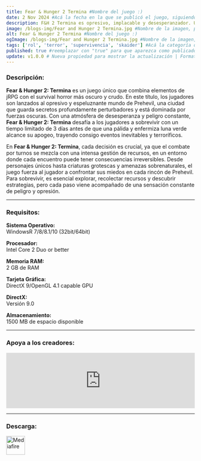 ```yaml
---
title: Fear & Hunger 2 Termina #Nombre del juego :)
date: 2 Nov 2024 #Acá la fecha en la que se publicó el juego, siguiendo este formato: Dia "30", Mes "Oct", Año "2024" = como debe quedar: 30 Oct 2024
description: F&H 2 Termina es opresivo, implacable y desesperanzador. Una mezcla de jRPG y survival horror. Combate por turnos combinado con gestión de recursos. Tienes 3 días para explorar el siniestro pueblo de Prehevil y descubrir sus oscuros secretos. 3 días hasta que la luna pálida y enfermizamente verde llegue a su punto máximo. #Acá una mini descripción del juego
image: /blogs-img/Fear and Hunger 2 Termina.jpg #Nombre de la imagen, por lo general es exactamente el mismo nombre que el juego excluyendo lo ":" (Dos puntos)
alt: Fear & Hunger 2 Termina #Nombre del juego :)
ogImage: /blogs-img/Fear and Hunger 2 Termina.jpg #Nombre de la imagen, por lo general es exactamente el mismo nombre que el juego excluyendo lo ":" (Dos puntos)
tags: ['rol', 'terror', 'supervivencia', 'skaider'] #Acá la categoría o categorías del juego, si es más de una se coloca en este formato: ['categoría1', 'categoría2']
published: true #reemplazar con "true" para que aparezca como publicado
update: v1.0.0 # Nueva propiedad para mostrar la actualización | Formato: v1.0.0
---
```


<!--En VSCode seleccionando una palabra, por ejemplo: "Fear & Hunger 2 Termina" y apretando Ctrl+F2 se seleccionan todas las palabras iguales-->

### Descripción:
**Fear & Hunger 2: Termina** es un juego único que combina elementos de jRPG con el survival horror más oscuro y crudo. En este título, los jugadores son lanzados al opresivo y espeluznante mundo de Prehevil, una ciudad que guarda secretos profundamente perturbadores y está dominada por fuerzas oscuras. Con una atmósfera de desesperanza y peligro constante, **Fear & Hunger 2: Termina** desafía a los jugadores a sobrevivir con un tiempo limitado de 3 días antes de que una pálida y enfermiza luna verde alcance su apogeo, trayendo consigo eventos inevitables y terroríficos.

En **Fear & Hunger 2: Termina**, cada decisión es crucial, ya que el combate por turnos se mezcla con una intensa gestión de recursos, en un entorno donde cada encuentro puede tener consecuencias irreversibles. Desde personajes únicos hasta criaturas grotescas y amenazas sobrenaturales, el juego fuerza al jugador a confrontar sus miedos en cada rincón de Prehevil. Para sobrevivir, es esencial explorar, recolectar recursos y descubrir estrategias, pero cada paso viene acompañado de una sensación constante de peligro y opresión.

<!--Prompt para Chat-GPT: Hazme una descripción para el juego "Fear & Hunger 2 Termina" y cada que menciones "Fear & Hunger 2 Termina" ponlo en negrita -->

---

### Requisitos:
**Sistema Operativo:**  
WindowsR 7/8/8.1/10 (32bit/64bit)

**Procesador:**  
Intel Core 2 Duo or better

**Memoria RAM:**  
2 GB de RAM

**Tarjeta Gráfica:**  
DirectX 9/OpenGL 4.1 capable GPU

**DirectX:**  
Versión 9.0

**Almacenamiento:**  
1500 MB de espacio disponible

<!--Si falta o sobra un requisito se quita o se agrega manteniendo el mismo formato-->

---

### Apoya a los creadores:
<iframe src="https://store.steampowered.com/widget/2171440/" frameborder="0" style="background-color: transparent; width: 100% !important; aspect-ratio: 646 / 190;"></iframe>

<!--Reemplazar los numeros (AppID) del juego (en este caso 2668510) por el numero (AppID) correspondiente con el juego a publicar-->
<!--El AppID se encuentra en la URL del Juego en Steam-->

---

### Descarga:

[<img src="https://gist.github.com/cxmeel/0dbc95191f239b631c3874f4ccf114e2/raw/download.svg" alt="Mediafire" height="50" />](https://www.mediafire.com/file/ri9yrtz4eqeu2o0/Fear_%2526_Hunger_2_Termina_-_By_Nicolhetti_Projects.zip/file)

<!-- # se debe reemplazar por el link de descarga-->

<!--NOMBRE-DEL-SERVICIO se debe reemplazar por el servicio donde está subido el juego-->